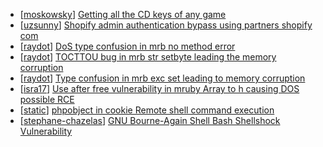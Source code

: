 * [[moskowsky](https://hackerone.com/moskowsky)] [Getting all the CD keys of any game](https://hackerone.com/reports/391217)
* [[uzsunny](https://hackerone.com/uzsunny)] [Shopify admin authentication bypass using partners shopify com](https://hackerone.com/reports/270981)
* [[raydot](https://hackerone.com/raydot)] [DoS type confusion in mrb no method error](https://hackerone.com/reports/181871)
* [[raydot](https://hackerone.com/raydot)] [TOCTTOU bug in mrb str setbyte leading the memory corruption](https://hackerone.com/reports/181893)
* [[raydot](https://hackerone.com/raydot)] [Type confusion in mrb exc set leading to memory corruption](https://hackerone.com/reports/185041)
* [[isra17](https://hackerone.com/isra17)] [Use after free vulnerability in mruby Array to h causing DOS possible RCE](https://hackerone.com/reports/181321)
* [[static](https://hackerone.com/static)] [ phpobject in cookie Remote shell command execution](https://hackerone.com/reports/141956)
* [[stephane-chazelas](https://hackerone.com/stephane-chazelas)] [GNU Bourne-Again Shell Bash  Shellshock Vulnerability](https://hackerone.com/reports/29839)

